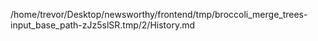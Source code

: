 /home/trevor/Desktop/newsworthy/frontend/tmp/broccoli_merge_trees-input_base_path-zJz5slSR.tmp/2/History.md